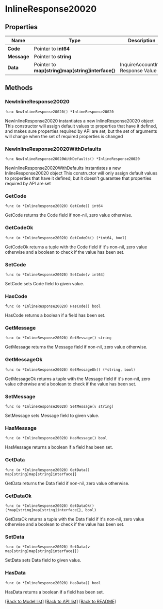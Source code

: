 # InlineResponse20020

## Properties

Name | Type | Description | Notes
------------ | ------------- | ------------- | -------------
**Code** | Pointer to **int64** |  | [optional] 
**Message** | Pointer to **string** |  | [optional] 
**Data** | Pointer to **map[string]map[string]interface{}** | InquireAccountInfo Response Value | [optional] 

## Methods

### NewInlineResponse20020

`func NewInlineResponse20020() *InlineResponse20020`

NewInlineResponse20020 instantiates a new InlineResponse20020 object
This constructor will assign default values to properties that have it defined,
and makes sure properties required by API are set, but the set of arguments
will change when the set of required properties is changed

### NewInlineResponse20020WithDefaults

`func NewInlineResponse20020WithDefaults() *InlineResponse20020`

NewInlineResponse20020WithDefaults instantiates a new InlineResponse20020 object
This constructor will only assign default values to properties that have it defined,
but it doesn't guarantee that properties required by API are set

### GetCode

`func (o *InlineResponse20020) GetCode() int64`

GetCode returns the Code field if non-nil, zero value otherwise.

### GetCodeOk

`func (o *InlineResponse20020) GetCodeOk() (*int64, bool)`

GetCodeOk returns a tuple with the Code field if it's non-nil, zero value otherwise
and a boolean to check if the value has been set.

### SetCode

`func (o *InlineResponse20020) SetCode(v int64)`

SetCode sets Code field to given value.

### HasCode

`func (o *InlineResponse20020) HasCode() bool`

HasCode returns a boolean if a field has been set.

### GetMessage

`func (o *InlineResponse20020) GetMessage() string`

GetMessage returns the Message field if non-nil, zero value otherwise.

### GetMessageOk

`func (o *InlineResponse20020) GetMessageOk() (*string, bool)`

GetMessageOk returns a tuple with the Message field if it's non-nil, zero value otherwise
and a boolean to check if the value has been set.

### SetMessage

`func (o *InlineResponse20020) SetMessage(v string)`

SetMessage sets Message field to given value.

### HasMessage

`func (o *InlineResponse20020) HasMessage() bool`

HasMessage returns a boolean if a field has been set.

### GetData

`func (o *InlineResponse20020) GetData() map[string]map[string]interface{}`

GetData returns the Data field if non-nil, zero value otherwise.

### GetDataOk

`func (o *InlineResponse20020) GetDataOk() (*map[string]map[string]interface{}, bool)`

GetDataOk returns a tuple with the Data field if it's non-nil, zero value otherwise
and a boolean to check if the value has been set.

### SetData

`func (o *InlineResponse20020) SetData(v map[string]map[string]interface{})`

SetData sets Data field to given value.

### HasData

`func (o *InlineResponse20020) HasData() bool`

HasData returns a boolean if a field has been set.


[[Back to Model list]](../README.md#documentation-for-models) [[Back to API list]](../README.md#documentation-for-api-endpoints) [[Back to README]](../README.md)


